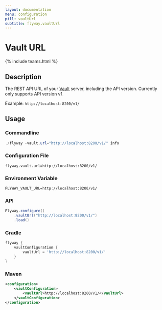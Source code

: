 ```yaml
---
layout: documentation
menu: configuration
pill: vaultUrl
subtitle: flyway.vaultUrl
---
```


# Vault URL
{% include teams.html %}

## Description
The REST API URL of your [Vault](https://www.vaultproject.io/) server, including the API version. Currently only supports API version v1.

Example: `http://localhost:8200/v1/`

## Usage

### Commandline
```powershell
./flyway -vault.url="http://localhost:8200/v1/" info
```

### Configuration File
```properties
flyway.vault.url=http://localhost:8200/v1/
```

### Environment Variable
```properties
FLYWAY_VAULT_URL=http://localhost:8200/v1/
```

### API
```java
Flyway.configure()
    .vaultUrl("http://localhost:8200/v1/")
    .load()
```

### Gradle
```groovy
flyway {
    vaultConfiguration {
        vaultUrl = 'http://localhost:8200/v1/'
    }
}
```

### Maven
```xml
<configuration>
    <vaultConfiguration>
        <vaultUrl>http://localhost:8200/v1/</vaultUrl>
    </vaultConfiguration>
</configuration>
```
